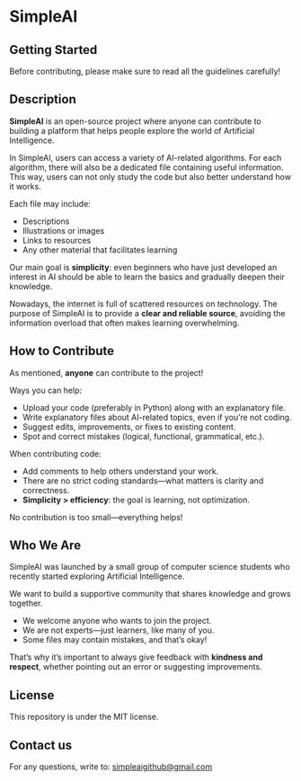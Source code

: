 # SimpleAI  

## Getting Started  
Before contributing, please make sure to read all the guidelines carefully!  

## Description  
**SimpleAI** is an open-source project where anyone can contribute to building a platform that helps people explore the world of Artificial Intelligence.  

In SimpleAI, users can access a variety of AI-related algorithms. For each algorithm, there will also be a dedicated file containing useful information. This way, users can not only study the code but also better understand how it works.  

Each file may include:  
- Descriptions  
- Illustrations or images  
- Links to resources  
- Any other material that facilitates learning  

Our main goal is **simplicity**: even beginners who have just developed an interest in AI should be able to learn the basics and gradually deepen their knowledge.  

Nowadays, the internet is full of scattered resources on technology. The purpose of SimpleAI is to provide a **clear and reliable source**, avoiding the information overload that often makes learning overwhelming.  

## How to Contribute  
As mentioned, **anyone** can contribute to the project!  

Ways you can help:  
- Upload your code (preferably in Python) along with an explanatory file.  
- Write explanatory files about AI-related topics, even if you’re not coding.  
- Suggest edits, improvements, or fixes to existing content.  
- Spot and correct mistakes (logical, functional, grammatical, etc.).  

When contributing code:  
- Add comments to help others understand your work.  
- There are no strict coding standards—what matters is clarity and correctness.  
- **Simplicity > efficiency**: the goal is learning, not optimization.  

No contribution is too small—everything helps!  

## Who We Are  
SimpleAI was launched by a small group of computer science students who recently started exploring Artificial Intelligence.  

We want to build a supportive community that shares knowledge and grows together.  

- We welcome anyone who wants to join the project.  
- We are not experts—just learners, like many of you.  
- Some files may contain mistakes, and that’s okay!  

That’s why it’s important to always give feedback with **kindness and respect**, whether pointing out an error or suggesting improvements.  

## License
This repository is under the MIT license.

## Contact us
For any questions, write to: simpleaigithub@gmail.com
